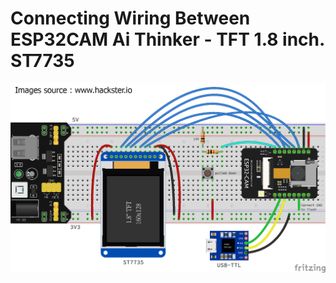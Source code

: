 # Connecting Wiring Between ESP32CAM Ai Thinker - TFT 1.8 inch. ST7735
![Pinout](https://github.com/BinaryBearzz/ESP32CAM_TFT/blob/main/Images/esp32-cam-connectTFT.png?=250x250)